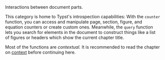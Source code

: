 Interactions between document parts.

This category is home to Typst's introspection capabilities: With the `counter`
function, you can access and manipulate page, section, figure, and equation
counters or create custom ones. Meanwhile, the `query` function lets you search
for elements in the document to construct things like a list of figures or
headers which show the current chapter title.

Most of the functions are _contextual._ It is recommended to read the chapter on
[context]($context) before continuing here.
